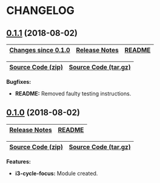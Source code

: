 # CHANGELOG

<a name="0.1.1"></a>

## [0.1.1](https://github.com/jpcx/i3-cycle-focus/tree/0.4.1) (2018-08-02)

| __[Changes since 0.1.0](https://github.com/jpcx/i3-cycle-focus/compare/0.1.0...0.1.1)__ | [Release Notes](https://github.com/jpcx/i3-cycle-focus/releases/tag/0.1.1) | [README](https://github.com/jpcx/i3-cycle-focus/tree/0.1.1/README.md) |
| --- | --- | --- |

| [Source Code (zip)](https://github.com/jpcx/i3-cycle-focus/archive/0.1.1.zip) | [Source Code (tar.gz)](https://github.com/jpcx/node-kraken-api/archive/0.1.1.tar.gz) |
| --- | --- |

__Bugfixes:__

+ __README:__ Removed faulty testing instructions.

<a name="0.1.0"></a>

## [0.1.0](https://github.com/jpcx/i3-cycle-focus/tree/0.1.0) (2018-08-02)

| [Release Notes](https://github.com/jpcx/i3-cycle-focus/releases/tag/0.1.0) | [README](https://github.com/jpcx/i3-cycle-focus/blob/0.1.0/README.md) |
| --- | --- |

| [Source Code (zip)](https://github.com/jpcx/i3-cycle-focus/archive/0.1.0.zip) | [Source Code (tar.gz)](https://github.com/jpcx/i3-cycle-focus/archive/0.1.0.tar.gz) |
| --- | --- |

__Features:__

+ __i3-cycle-focus:__ Module created.